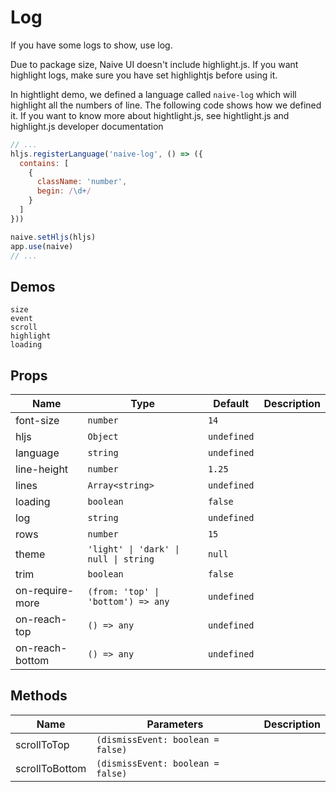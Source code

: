 # Log
<!--single-column-->
If you have some logs to show, use log.

<n-alert title="Note" type="warning" style="margin-bottom: 16px;">
  Due to package size, Naive UI doesn't include highlight.js. If you want highlight logs, make sure you have set highlightjs before using it.
</n-alert>

In hightlight demo, we defined a language called `naive-log` which will highlight all the numbers of line. The following code shows how we defined it. If you want to know more about hightlight.js, see <n-a href="https://highlightjs.org/">hightlight.js</n-a> and <n-a href="https://highlightjs.readthedocs.io/en/latest/index.html">highlight.js developer documentation</n-a>
```js
// ...
hljs.registerLanguage('naive-log', () => ({
  contains: [
    {
      className: 'number',
      begin: /\d+/
    }
  ]
}))

naive.setHljs(hljs)
app.use(naive)
// ...
```


## Demos
```demo
size
event
scroll
highlight
loading
```

## Props
|Name|Type|Default|Description|
|-|-|-|-|
|font-size|`number`|`14`||
|hljs|`Object`|`undefined`||
|language|`string`|`undefined`||
|line-height|`number`|`1.25`||
|lines|`Array<string>`|`undefined`||
|loading|`boolean`|`false`||
|log|`string`|`undefined`||
|rows|`number`|`15`||
|theme|`'light' \| 'dark' \| null \| string`|`null`||
|trim|`boolean`|`false`||
|on-require-more|`(from: 'top' \| 'bottom') => any`|`undefined`||
|on-reach-top|`() => any`|`undefined`||
|on-reach-bottom|`() => any`|`undefined`||

## Methods
|Name|Parameters|Description|
|-|-|-|
|scrollToTop|`(dismissEvent: boolean = false)`||
|scrollToBottom|`(dismissEvent: boolean = false)`||
